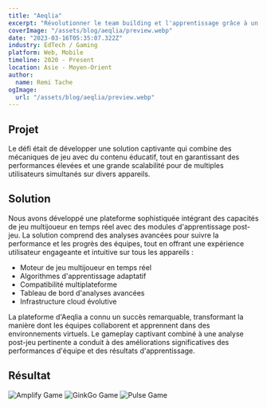 ```yaml
---
title: "Aeqlia"
excerpt: "Révolutionner le team building et l'apprentissage grâce à un mélange unique de jeux multijoueurs et d'activités post-jeu."
coverImage: "/assets/blog/aeqlia/preview.webp"
date: "2023-03-16T05:35:07.322Z"
industry: EdTech / Gaming
platform: Web, Mobile
timeline: 2020 - Present
location: Asie - Moyen-Orient
author:
  name: Remi Tache
ogImage:
  url: "/assets/blog/aeqlia/preview.webp"
---
```


## Projet

Le défi était de développer une solution captivante qui combine des mécaniques de jeu avec du contenu éducatif, tout en garantissant des performances élevées et une grande scalabilité pour de multiples utilisateurs simultanés sur divers appareils.

## Solution

Nous avons développé une plateforme sophistiquée intégrant des capacités de jeu multijoueur en temps réel avec des modules d'apprentissage post-jeu. La solution comprend des analyses avancées pour suivre la performance et les progrès des équipes, tout en offrant une expérience utilisateur engageante et intuitive sur tous les appareils :
<ul>
  <li>Moteur de jeu multijoueur en temps réel</li>
  <li>Algorithmes d'apprentissage adaptatif</li>
  <li>Compatibilité multiplateforme</li>
  <li>Tableau de bord d'analyses avancées</li>
  <li>Infrastructure cloud évolutive</li>
</ul>

La plateforme d'Aeqlia a connu un succès remarquable, transformant la manière dont les équipes collaborent et apprennent dans des environnements virtuels. Le gameplay captivant combiné à une analyse post-jeu pertinente a conduit à des améliorations significatives des performances d'équipe et des résultats d'apprentissage.

## Résultat

<div class="grid grid-cols-1 md:grid-cols-2 lg:grid-cols-3 gap-4">
  <img src="/assets/blog/aeqlia/img1.webp" alt="Amplify Game">
  <img src="/assets/blog/aeqlia/img2.webp" alt="GinkGo Game">
  <img src="/assets/blog/aeqlia/img3.webp" alt="Pulse Game">
</div>
